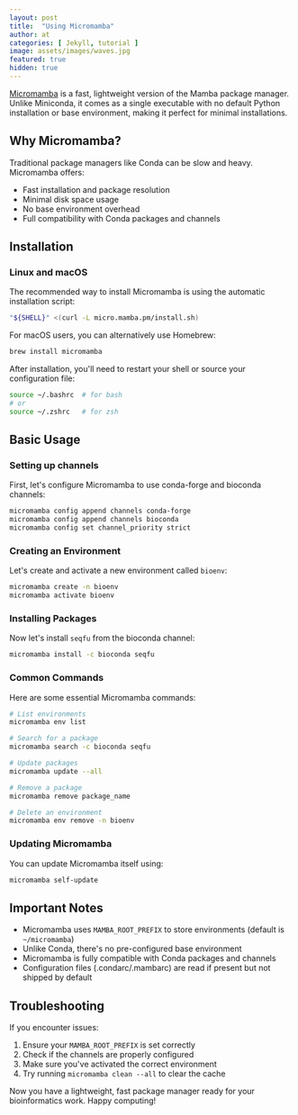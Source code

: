 ```yaml
---
layout: post
title:  "Using Micromamba"
author: at
categories: [ Jekyll, tutorial ]
image: assets/images/waves.jpg
featured: true
hidden: true
---
```



[Micromamba](https://mamba.readthedocs.io/en/latest/installation/micromamba-installation.html#) is a fast, lightweight version of the Mamba package manager. 
Unlike Miniconda, it comes as a single executable with no default Python installation or base environment, making it perfect for minimal installations.

## Why Micromamba?

Traditional package managers like Conda can be slow and heavy. Micromamba offers:
- Fast installation and package resolution
- Minimal disk space usage
- No base environment overhead
- Full compatibility with Conda packages and channels

## Installation

### Linux and macOS

The recommended way to install Micromamba is using the automatic installation script:

```bash
"${SHELL}" <(curl -L micro.mamba.pm/install.sh)
```

For macOS users, you can alternatively use Homebrew:

```bash
brew install micromamba
```

After installation, you'll need to restart your shell or source your configuration file:

```bash
source ~/.bashrc  # for bash
# or
source ~/.zshrc   # for zsh
```

## Basic Usage

### Setting up channels

First, let's configure Micromamba to use conda-forge and bioconda channels:

```bash
micromamba config append channels conda-forge
micromamba config append channels bioconda
micromamba config set channel_priority strict
```

### Creating an Environment

Let's create and activate a new environment called `bioenv`:

```bash
micromamba create -n bioenv
micromamba activate bioenv
```

### Installing Packages

Now let's install `seqfu` from the bioconda channel:

```bash
micromamba install -c bioconda seqfu
```

### Common Commands

Here are some essential Micromamba commands:

```bash
# List environments
micromamba env list

# Search for a package
micromamba search -c bioconda seqfu

# Update packages
micromamba update --all

# Remove a package
micromamba remove package_name

# Delete an environment
micromamba env remove -n bioenv
```

### Updating Micromamba

You can update Micromamba itself using:

```bash
micromamba self-update
```

## Important Notes

- Micromamba uses `MAMBA_ROOT_PREFIX` to store environments (default is `~/micromamba`)
- Unlike Conda, there's no pre-configured base environment
- Micromamba is fully compatible with Conda packages and channels
- Configuration files (.condarc/.mambarc) are read if present but not shipped by default

## Troubleshooting

If you encounter issues:
1. Ensure your `MAMBA_ROOT_PREFIX` is set correctly
2. Check if the channels are properly configured
3. Make sure you've activated the correct environment
4. Try running `micromamba clean --all` to clear the cache

Now you have a lightweight, fast package manager ready for your bioinformatics work. Happy computing!
